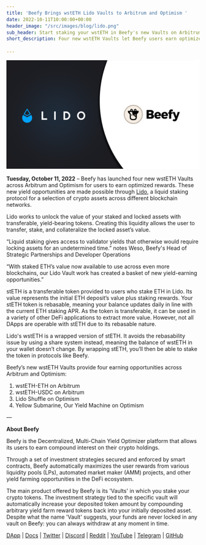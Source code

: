 ```yaml
---
title: 'Beefy Brings wstETH Lido Vaults to Arbitrum and Optimism '
date: 2022-10-11T10:00:00+00:00
header_image: "/src/images/blog/lido.png"
sub_header: Start staking your wstETH in Beefy's new Vaults on Arbitrum and Optimism
short_description: Four new wstETH Vaults let Beefy users earn optimized yields.

---
```

![](/src/images/blog/lido.png)

**Tuesday, October 11, 2022** – Beefy has launched four new wstETH Vaults across Arbitrum and Optimism for users to earn optimized rewards. These new yield opportunities are made possible through [Lido](https://lido.fi/), a liquid staking protocol for a selection of crypto assets across different blockchain networks.

Lido works to unlock the value of your staked and locked assets with transferable, yield-bearing tokens. Creating this liquidity allows the user to transfer, stake, and collateralize the locked asset’s value.

“Liquid staking gives access to validator yields that otherwise would require locking assets for an undetermined time.” notes Weso, Beefy's Head of Strategic Partnerships and Developer Operations

“With staked ETH’s value now available to use across even more blockchains, our Lido Vault work has created a basket of new yield-earning opportunities.”

stETH is a transferable token provided to users who stake ETH in Lido. Its value represents the initial ETH deposit’s value plus staking rewards. Your stETH token is rebasable, meaning your balance updates daily in line with the current ETH staking APR. As the token is transferable, it can be used in a variety of other DeFi applications to extract more value. However, not all DApps are operable with stETH due to its rebasable nature.

Lido's wstETH is a wrapped version of stETH. It avoids the rebasability issue by using a share system instead, meaning the balance of wstETH in your wallet doesn’t change. By wrapping stETH, you’ll then be able to stake the token in protocols like Beefy.

Beefy’s new wstETH Vaults provide four earning opportunities across Arbitrum and Optimism:

1. wstETH-ETH on Arbitrum
2. wstETH-USDC on Arbitrum
3. Lido Shuffle on Optimism
4. Yellow Submarine, Our Yield Machine on Optimism

—

**About Beefy**

Beefy is the Decentralized, Multi-Chain Yield Optimizer platform that allows its users to earn compound interest on their crypto holdings.

Through a set of investment strategies secured and enforced by smart contracts, Beefy automatically maximizes the user rewards from various liquidity pools (LPs),‌ ‌automated market maker (AMM) projects,‌ ‌and‌ ‌other yield‌ farming ‌opportunities in the DeFi ecosystem.

The main product offered by Beefy is its 'Vaults' in which you stake your crypto tokens. The investment strategy tied to the specific vault will automatically increase your deposited token amount by compounding arbitrary yield farm reward tokens back into your initially deposited asset. Despite what the name 'Vault' suggests, your funds are never locked in any vault on Beefy: you can always withdraw at any moment in time.

[DApp](https://www.beefy.finance/) | [Docs](https://docs.beefy.finance/beefyfinance/) | [Twitter](https://twitter.com/beefyfinance) | [Discord](https://discord.com/invite/beefyfinance) | [Reddit](https://www.reddit.com/r/BeefyFinanceBIFI/) | [YouTube](https://www.youtube.com/c/beefyfinance) | [Telegram](https://t.me/beefyfinance) | [GitHub](https://github.com/beefyfinance)